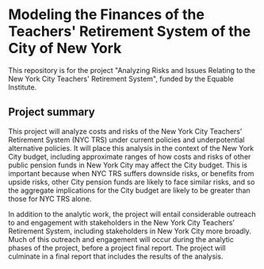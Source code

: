 # Modeling the Finances of the Teachers' Retirement System of the City of New York

This repository is for the project "Analyzing Risks and Issues Relating to the New York City Teachers' Retirement System", funded by the Equable Institute. 

## Project summary

This project will analyze costs and risks of the New York City Teachers’ Retirement System (NYC TRS) under current policies and underpotential alternative policies. It will place this analysis in the context of the New York City budget, including approximate ranges of how costs and risks of other public pension funds in New York City may affect the City budget. This is important because when NYC TRS suffers downside risks, or benefits from upside risks, other City pension funds are likely to face similar risks, and so the aggregate implications for the City budget are likely to be greater than those for NYC TRS alone.

In addition to the analytic work, the project will entail considerable outreach to and engagement with stakeholders in the New York City Teachers’ Retirement System, including stakeholders in New York City more broadly. Much of this outreach and engagement will occur during the analytic phases of the project, before a project final report. The project will culminate in a final report that includes the results of the analysis. 




